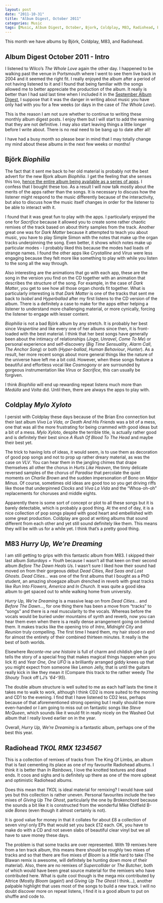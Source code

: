 ```yaml
---
layout: post
date: "2011-10-31"
title: "Album Digest, October 2011"
categories: Music
tags: [Music, Album Digest, October, Bjork, Coldplay, M83, Radiohead, Eleven]
---
```


This month we have albums by Björk, Coldplay, M83, and Radiohead.

## Album Digest October 2011 - Intro

I listened to Wilco’s _The Whole Love_ again the other day. I happened to be walking past the venue in Portsmouth where I went to see them live back in 2004 and it seemed the right fit. I really enjoyed the album after a period of not having listened to it and I found that being familiar with the songs allowed me to better appreciate the production of the album. It really is better than I had said last time when I included it in the [September Album Digest](/2011/09/album-digest-september-2011/), I suppose that it was the danger in writing about music you have only had with you for a few weeks (or days in the case of _The Whole Love_).

This is the reason I am not sure whether to continue to writing these monthly album digest posts. I  enjoy them but I will start to add the warning that they are not definitive. I may also start leaving things a little longer before I write about. There is no real need to be bang up to date after all!

I have had a busy month so please bear in mind that I may totally change my mind about these albums in the next few weeks or months!

## Björk _Biophilia_

The fact that it sent me back to her old material is probably not the best advert for the new Bjork album _Biophilia_. I get the feeling that she senses this too, [hence the entire album being available as a series of apps](http://www.wired.co.uk/magazine/archive/2011/08/features/music-nature-science). I confess that I bought these too. As a result I will now talk mostly about the merits of the apps rather than the songs. It is necessary to discuss how the listener might respond to the music differently because of the interactivity, but also to discuss how the music itself changes in order for the listener to be able to interact with it.

I found that it was great fun to play with the apps. I particularly enjoyed the one for _Sacrifice_ because it allowed you to create some rather chaotic remixes of the track based on about thirty samples from the track. Another great one was for _Dark Matter_ because it attempted to teach you about music, you have to play Simple Simon with the notes that make up the organ tracks underpinning the song. Even better, it shows which notes make up particular modes - I probably liked this because the modes had loads of strange names. I found the other apps like _Crystalline_ and _Virus_ were less engaging because they felt more like something to play with while you listen to the song all the way through.

Also interesting are the animations that go with each app, these are the song in the version you find on the CD together with an animation that describes the structure of the song. For example, in the case of _Dark Matter_, you get to see how all those organ chords fit together. What is particularly interesting is that _Dark Matter_ is one of the tracks that sent me back to _Isobel_ and _Hyperballad_ after my first listens to the CD version of the album. There is a definitely a case to make for the apps either helping a listener to understand more challenging material, or more cynically, forcing the listener to engage with lesser content.

_Biophilia_ is not a bad Björk album by any stretch. It is probably her best since _Vespertine_ and like every one of her albums since then, it is front-loaded with the best material. I think that her best songs have generally been about the intimacy of relationships (_Joga_, _Unravel_, _Come To Me_) or personal experience and self-discovery (_Big Time Sensuality_, _Alarm Call_, _The Anchor Song_) or both (_Hyper-ballad_, _Human Behaviour_, _Hunter_). As a result, her more recent songs about more general things like the nature of the universe have left me a bit cold. However, when these songs feature a beautiful and effortless vocal like _Cosmogony_ or are surrounded by gorgeous instrumentation like _Virus_ or _Sacrifice_, this can usually be forgiven.

I think _Biophilia_ will end up rewarding repeat listens much more than _Medúlla_ and _Volta_ did. Until then, there are always the apps to play with.

## Coldplay _Mylo Xyloto_

I persist with Coldplay these days because of the Brian Eno connection but their last album _Viva La Vida, or Death And His Friends_ was a bit of a mess, one that was all the more frustrating for being crammed with good ideas but a bit of a mess. _Mylo Xyloto_, despite the terrible title, is actually rather good and is definitely their best since _A Rush Of Blood To The Head_ and maybe their best yet.

The trick to having lots of ideas, it would seem, is to use them as decoration of good pop songs and not to prop up rather dreary material, as was the case on _VLV_. You can hear them in the jangling chimes that drape themselves all other the chorus in _Hurts Like Heaven_, the tinny delicate reversed samples of the chorus of _Paradise_ that percolate the quiet moments on _Charlie Brown_ and the sudden impersonation of Bono on _Major Minus_. Of course, sometimes old ideas are good too so you get driving riffs like those that underpinned _Clocks_ and _Viva La Vida_ and the “Whoa-oh-oh” replacements for choruses and middle eights.

Apparently there is some sort of concept or plot to all these songs but it is barely detectable, which is probably a good thing. At the end of day, it is a nice collection of pop songs played with good heart and embellished with some great production. Coldplay are good at writing albums that sound different from each other and yet still sound definitely like them. This means they will be with us for a while yet. I think that’s a pretty good thing.

## M83 _Hurry Up, We’re Dreaming_

I am still getting to grips with this fantastic album from M83. I skipped their last album _Saturdays = Youth_ because I wasn’t all that keen on their second album _Before The Dawn Heals Us_. I wasn’t sure I liked how their sound had moved on from their gorgeous début _Dead Cities, Red Seas and Lost Ghosts_. _Dead Cities…_ was one of the first albums that I bought as a PhD student, an amazing shoegaze album drenched in reverb with great tracks like _Run Into Flowers_, _America_ and _In Church_. It was quite a good idea album to get spaced out to while walking home from university.

_Hurry Up, We’re Dreaming_ is a massive leap on from _Dead Cities…_ and _Before The Dawn…_, for one thing there has been a move from “tracks” to “songs” and there is a real muscularity to the vocals. Whereas before the vocals would be buried under mountains of synth and reverb, now you can hear them even when there is a really dense arrangement going on behind them. It makes tracks like the opening trio of _Intro_, _Midnight City_ and _Reunion_ truly compelling. The first time I heard them, my hair stood on end for almost the entirety of their combined thirteen minutes. It really is the best of both worlds.

Elsewhere _Reconte-me une histoire_ is full of charm and childish glee (a girl tells the story of a special frog that makes magical things happen when you lick it) and _Year One, One UFO_ is a brilliantly arranged giddy knees up that you might expect from someone like Lemon Jelly, that is until the guitars really kick in like they mean it (Compare this track to the rather weedy _The Shouty Track_ off LJ’s _‘64-‘95_).

The double album structure is well suited to me as each half lasts the time it takes me to walk to work, although I think CD2 is more suited to the morning and CD1 to the evening. I find that I have listened to CD2 less, perhaps because of that aforementioned strong opening but I really should be more even-handed or I am going to miss out on fantastic songs like _Steve McQueen_, which sounds like it would fit in really nicely on the Washed Out album that I really loved earlier on in the year.

Overall, _Hurry Up, We’re Dreaming_ is a fantastic album, perhaps one of the best this year.

## Radiohead _TKOL RMX 1234567_

This is a collection of remixes of tracks from The King Of Limbs, an album that is fast cementing its place as one of my favourite Radiohead albums. I think it is better than _In Rainbows_, I love the knotted textures and dead ends. It coos and sighs and is definitely up there as one of the more upbeat and optimistic Radiohead albums.

Does this mean that _TKOL_ is ideal material for remixing? I would have said yes but this collection is rather uneven. Personal favourites include the two mixes of _Giving Up The Ghost_, particularly the one by Brokenchord because the sounds a bit like it is constructed from the wonderful Mike Oldfield B-side _Bones_ (even though it almost certainly is not).

It is good value for money in that it collates for about £8 a collection of seven vinyl only EPs that would set you back £12 each. OK, you have to make do with a CD and not seven slabs of beautiful clear vinyl but we all have to save money these days.

The problem is that some tracks are over represented. With 19 remixes here from a ten track album, this means there should be roughly two mixes of tracks and so that there are five mixes of _Bloom_ is a little hard to take (The Blawan remix is awesome, will definitely be hunting down more of their material). Also, there are no remixes of _Supercollider_ or _The Butcher_, both of which would have been great source material for the remixers who have contributed here. What is quite cool though is the mega mix contributed by Altrice (Mostly _Bloom_ (again!) and _Giving Up The Ghost_ I think…), another palpable highlight that uses most of the songs to build a new track. I will no doubt discover more on repeat listens, I find it is a good album to put on shuffle and code to.
